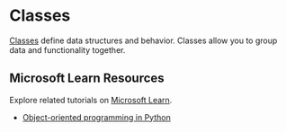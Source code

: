 # Classes

[Classes](https://docs.python.org/3/tutorial/classes.html) define data structures and behavior. Classes allow you to group data and functionality together.

## Microsoft Learn Resources

Explore related tutorials on [Microsoft Learn](https://learn.microsoft.com/?WT.mc_id=python-c9-niner).

- [Object-oriented programming in Python](https://docs.microsoft.com/learn/modules/python-object-oriented-programming/?WT.mc_id=python-c9-niner)
